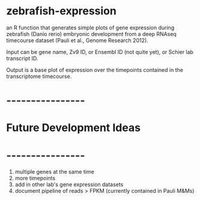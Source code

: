 # zebrafish-expression

an R function that generates simple plots of gene expression during zebrafish (Danio rerio) embryonic development from a deep RNAseq timecourse dataset (Pauli et al., Genome Research 2012).

Input can be gene name, Zv9 ID, or Ensembl ID (not quite yet), or Schier lab transcript ID.

Output is a base plot of expression over the timepoints contained in the transcriptome timecourse.

# ----------------
# Future Development Ideas
# ----------------

1. multiple genes at the same time
2. more timepoints
3. add in other lab's gene expression datasets
4. document pipeline of reads > FPKM (currently contained in Pauli M&Ms)

